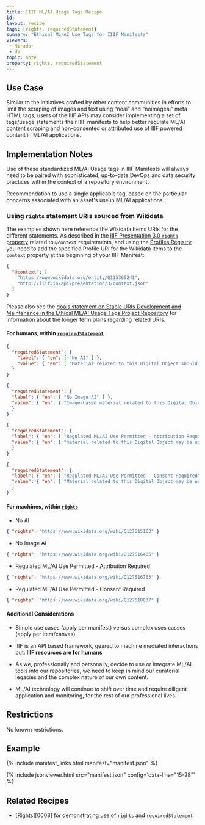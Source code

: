 ```yaml
---
title: IIIF ML/AI Usage Tags Recipe
id: 
layout: recipe
tags: [rights, requiredStatement]
summary: "Ethical ML/AI Use Tags for IIIF Manifests"
viewers:
 - Mirador
 - UV
topic: note
property: rights, requiredStatement   
---
```


## Use Case

Similar to the initiatives crafted by other content communities in efforts to limit the scraping of images and text using “noai” and “noimageai” meta HTML tags, users of the IIIF APIs may consider implementing a set of tags/usage statements their IIIF manifests to help better regulate ML/AI content scraping and non-consented or attributed use of IIIF powered content in ML/AI applications.

## Implementation Notes

Use of these standardized ML/AI Usage tags in IIIF Manifests will always need to be paired with sophisticated, up-to-date DevOps and data security practices within the context of a repository environment.

Recommendation to use a single applicable tag, based on the particular concerns associated with an asset's use in ML/AI applications.

### Using `rights` statement URIs sourced from Wikidata

The examples shown here reference the Wikidata Items URIs for the different statements. As described in the [IIIF Presentation 3.0 `rights` property](https://iiif.io/api/presentation/3.0/#rights) related to  `@context` requirements, and using the [Profiles Registry](https://iiif.io/api/registry/profiles/), you need to add the specified Profile URI for the Wikidata items to the `context` property at the beginning of your IIIF Manifest:

```JSON
{
  "@context": [
    "https://www.wikidata.org/entity/Q115365241",
    "http://iiif.io/api/presentation/3/context.json"
  ]
}
```

Please also see the [goals statement on Stable URIs Development and Maintenance in the Ethical ML/AI Usage Tags Project Repository](https://github.com/alliomeria/ethical_ml_usage_tags/blob/main/README.md#stable-uris-development-and-maintenance) for information about the longer term plans regarding related URIs. 

#### For humans, within [`requiredStatement`](https://iiif.io/api/presentation/3.0/#requiredstatement)

```JSON 
{
  "requiredStatement": {
    "label": { "en": [ "No AI" ] },
    "value": { "en": [ "Material related to this Digital Object should not be used for AI or ML training datasets." ] }
  }
}
```
```JSON
{
  "requiredStatement": {
  "label": { "en": [ "No Image AI" ] },
  "value": { "en": [ "Image-based material related to this Digital Object should not be used for AI or ML training datasets." ] }
  }
}
```
```JSON
{
  "requiredStatement": {
  "label": { "en": [ "Regulated ML/AI Use Permitted - Attribution Required" ] },
  "value": { "en": [ "material related to this Digital Object may be used for AI or ML training datasets, as long as Standard Attribution of source Digital Object Title and URL is maintained and referenced publicly for the ML/AI dataset." ] }
  }
}
```
```JSON
{
  "requiredStatement": {
  "label": { "en": [ "Regulated ML/AI Use Permitted - Consent Required" ] },
  "value": { "en": [ "Material related to this Digital Object may be used for AI or ML training datasets, if Prior Written Consent is obtained from the Source Holding Institution and Standard Attribution is maintained and referenced publicly." ] }
  }
}
```

#### For machines, within [`rights`](https://iiif.io/api/presentation/3.0/#rights)

* No AI
```JSON
{ "rights": "https://www.wikidata.org/wiki/Q127515163" }

```

* No Image AI
```JSON
{ "rights": "https://www.wikidata.org/wiki/Q127516405" }

```

* Regulated ML/AI Use Permitted - Attribution Required
```JSON
{ "rights": "https://www.wikidata.org/wiki/Q127516763" }

```

* Regulated ML/AI Use Permitted - Consent Required
```JSON
{ "rights": "https://www.wikidata.org/wiki/Q127518037" }

```

#### Additional Considerations

* Simple use cases (apply per manifest) versus complex uses casses (apply per item/canvas)

* IIIF is an API based framework, geared to machine mediated interactions but: **IIIF resources are for humans** 

* As we, professionally and personally, decide to use or integrate ML/AI tools into our repositories, we need to keep in mind our curatorial legacies and the complex nature of our own content.

* ML/AI technology will continue to shift over time and require diligent application and monitoring, for the rest of our professional lives.

## Restrictions

No known restrictions.

## Example

{% include manifest_links.html manifest="manifest.json" %}

{% include jsonviewer.html src="manifest.json" config='data-line="15-28"' %}

## Related Recipes

* [Rights][0008] for demonstrating use of `rights` and `requiredStatement`
